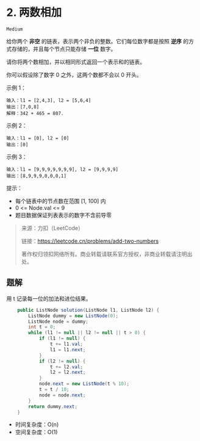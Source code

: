 # 2. 两数相加

`Medium`

给你两个 **非空** 的链表，表示两个非负的整数。它们每位数字都是按照 **逆序** 的方式存储的，并且每个节点只能存储 **一位** 数字。

请你将两个数相加，并以相同形式返回一个表示和的链表。

你可以假设除了数字 0 之外，这两个数都不会以 0 开头。

示例 1：
```
输入：l1 = [2,4,3], l2 = [5,6,4]
输出：[7,0,8]
解释：342 + 465 = 807.
```

示例 2：
```
输入：l1 = [0], l2 = [0]
输出：[0]
```

示例 3：
```
输入：l1 = [9,9,9,9,9,9,9], l2 = [9,9,9,9]
输出：[8,9,9,9,0,0,0,1]
```

提示：

* 每个链表中的节点数在范围 [1, 100] 内
* 0 <= Node.val <= 9
* 题目数据保证列表表示的数字不含前导零

> 来源：力扣（LeetCode）
> 
> 链接：https://leetcode.cn/problems/add-two-numbers
> 
> 著作权归领扣网络所有。商业转载请联系官方授权，非商业转载请注明出处。

## 题解

用 t 记录每一位的加法和进位结果。

```java
    public ListNode solution(ListNode l1, ListNode l2) {
        ListNode dummy = new ListNode(0);
        ListNode node = dummy;
        int t = 0;
        while (l1 != null || l2 != null || t > 0) {
            if (l1 != null) {
                t += l1.val;
                l1 = l1.next;
            }
            if (l2 != null) {
                t += l2.val;
                l2 = l2.next;
            }
            node.next = new ListNode(t % 10);
            t = t / 10;
            node = node.next;
        }
        return dummy.next;
    }
```
    
* 时间复杂度：O(n)
* 空间复杂度：O(1)